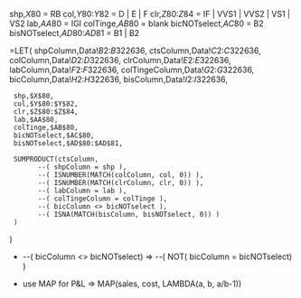 
shp,$X$80 = RB
col,$Y$80:$Y$82 = D | E | F
clr,$Z$80:$Z$84 = IF | VVS1 | VVS2 | VS1 | VS2
lab,$AA$80 = IGI
colTinge,$AB$80 = blank
bicNOTselect,$AC$80 = B2
bisNOTselect,$AD$80:$AD$81 = B1 | B2



=LET(
     shpColumn,Data!$B$2:$B$322636,
     ctsColumn,Data!$C$2:$C$322636,
     colColumn,Data!$D$2:$D$322636,
     clrColumn,Data!$E$2:$E$322636,
     labColumn,Data!$F$2:$F$322636,
     colTingeColumn,Data!$G$2:$G$322636,
     bicColumn,Data!$H$2:$H$322636,
     bisColumn,Data!$I$2:$I$322636,

     shp,$X$80,
     col,$Y$80:$Y$82,
     clr,$Z$80:$Z$84,
     lab,$AA$80,
     colTinge,$AB$80,
     bicNOTselect,$AC$80,
     bisNOTselect,$AD$80:$AD$81,

     SUMPRODUCT(ctsColumn,
           --( shpColumn = shp ),
           --( ISNUMBER(MATCH(colColumn, col, 0)) ),
           --( ISNUMBER(MATCH(clrColumn, clr, 0)) ),
           --( labColumn = lab ),
           --( colTingeColumn = colTinge ),
           --( bicColumn <> bicNOTselect ),
           --( ISNA(MATCH(bisColumn, bisNOTselect, 0)) )
     )
)




- --( bicColumn <> bicNOTselect) => --( NOT( bicColumn = bicNOTselect) ) 


- use MAP for P&L => MAP(sales, cost, LAMBDA(a, b, a/b-1)) 